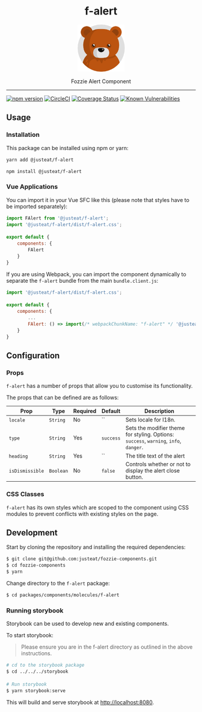 
<div align="center">
  <h1>f-alert</h1>

  <img width="125" alt="Fozzie Bear" src="../../../../bear.png" />

  <p>Fozzie Alert Component</p>
</div>

---

[![npm version](https://badge.fury.io/js/%40justeat%2Ff-alert.svg)](https://badge.fury.io/js/%40justeat%2Ff-alert)
[![CircleCI](https://circleci.com/gh/justeat/fozzie-components.svg?style=svg)](https://circleci.com/gh/justeat/workflows/fozzie-components)
[![Coverage Status](https://coveralls.io/repos/github/justeat/f-alert/badge.svg)](https://coveralls.io/github/justeat/f-alert)
[![Known Vulnerabilities](https://snyk.io/test/github/justeat/f-alert/badge.svg?targetFile=package.json)](https://snyk.io/test/github/justeat/f-alert?targetFile=package.json)


## Usage

### Installation

This package can be installed using npm or yarn:

```sh
yarn add @justeat/f-alert
```

```sh
npm install @justeat/f-alert
```

### Vue Applications

You can import it in your Vue SFC like this (please note that styles have to be imported separately):

```js
import FAlert from '@justeat/f-alert';
import '@justeat/f-alert/dist/f-alert.css';

export default {
    components: {
        FAlert
    }
}
```

If you are using Webpack, you can import the component dynamically to separate the `f-alert` bundle from the main `bundle.client.js`:

```js
import '@justeat/f-alert/dist/f-alert.css';

export default {
    components: {
        ...
        FAlert: () => import(/* webpackChunkName: "f-alert" */ '@justeat/f-alert')
    }
}

```

## Configuration

### Props

`f-alert` has a number of props that allow you to customise its functionality.

The props that can be defined are as follows:

| Prop  | Type  | Required | Default | Description |
| ----- | ----- | -------- |------- | ----------- |
| `locale` | `String` | No |`` | Sets locale for I18n. |
| `type` | `String` | Yes |`success` | Sets the modifier theme for styling. Options:  `success`, `warning`, `info`, `danger`. |
| `heading` | `String` | Yes |`` | The title text of the alert |
| `isDismissible` | `Boolean` | No |  `false` | Controls whether or not to display the alert close button. |

### CSS Classes

`f-alert` has its own styles which are scoped to the component using CSS modules to prevent conflicts with existing styles on the page.

## Development

Start by cloning the repository and installing the required dependencies:

```sh
$ git clone git@github.com:justeat/fozzie-components.git
$ cd fozzie-components
$ yarn
```

Change directory to the `f-alert` package:

```sh
$ cd packages/components/molecules/f-alert
```

### Running storybook

Storybook can be used to develop new and existing components.

To start storybook:

> Please ensure you are in the f-alert directory as outlined in the above instructions.

```sh
# cd to the storybook package
$ cd ../../../storybook

# Run storybook
$ yarn storybook:serve
```

This will build and serve storybook at [http://localhost:8080](http://localhost:8080).

